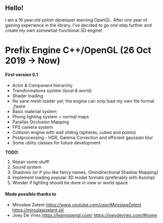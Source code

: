 ## Hello!
I am a 16 year old polish developer learning OpenGL. After one year of gaining experience in the library, I've decided to go one step further and create my own somewhat-functional 3D engine!



# Prefix Engine C++/OpenGL (26 Oct 2019 -> Now)

#### First version   0.1
- Actor & Component hierarchy
- Transformations system (local & world)
- Shader loading
- No sane mesh loader yet; the engine can only load my own file format *.fware*
- Basic material system
- Phong lighting system + normal maps
- Parallax Occlusion Mapping
- FPS camera system
- Collision engine with wall sliding (spheres, cubes and points)
- Postprocessing - HDR, Gamma Correction and efficient gaussian blur
- Some utility classes for future development

**TODO:**
1. Repair some stuff!
2. Sound system
3. Shadows (or if you like fancy names, Omnidirectional Shadow Mapping)
4. Implement loading popular 3D model formats (preferably with Assimp)
5. Wonder if lighting should be done in view or world space


#### Made possible thanks to
* Mirosław Zelent https://www.youtube.com/user/MiroslawZelent https://miroslawzelent.pl/
* Joey De Vries https://learnopengl.com/ https://joeydevries.com/#home
